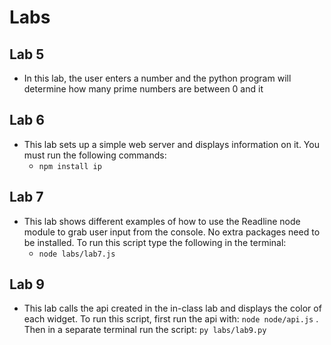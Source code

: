 # Labs

## Lab 5

* In this lab, the user enters a number and the python program will determine how many prime numbers are between 0 and it

## Lab 6

* This lab sets up a simple web server and displays information on it. You must run the following commands:
  * `npm install ip`

## Lab 7

* This lab shows different examples of how to use the Readline node module to grab user input from the console. No extra packages need to be installed. To run this script type the following in the terminal:
  * `node labs/lab7.js`

## Lab 9

* This lab calls the api created in the in-class lab and displays the color of each widget. To run this script, first run the api with: `node node/api.js` . Then in a separate terminal run the script: `py labs/lab9.py`
